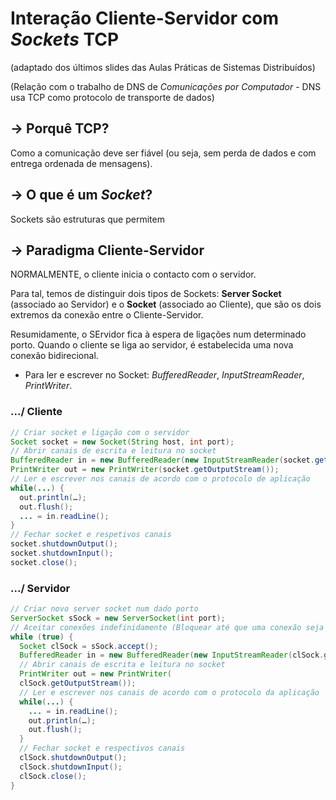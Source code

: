 # Interação Cliente-Servidor com _Sockets_ TCP 

(adaptado dos últimos slides das Aulas Práticas de Sistemas Distribuídos)

(Relação com o trabalho de DNS de _Comunicações por Computador_ - DNS usa TCP como protocolo de transporte de dados)

## -> Porquê TCP?

Como a comunicação deve ser fiável (ou seja, sem perda de dados e com entrega ordenada de mensagens).

## -> O que é um _Socket_?
Sockets são estruturas que permitem 

## -> Paradigma Cliente-Servidor

NORMALMENTE, o cliente inicia o contacto com o servidor.

Para tal, temos de distinguir dois tipos de Sockets: __Server Socket__ (associado ao Servidor) e o __Socket__ (associado ao Cliente), que são os dois extremos da conexão entre o Cliente-Servidor.

Resumidamente, o SErvidor fica à espera de ligações num determinado porto. Quando o cliente se liga ao servidor, é estabelecida uma nova conexão bidirecional.

- Para ler e escrever no Socket: _BufferedReader_, _InputStreamReader_, _PrintWriter_.

### .../ Cliente
```java
// Criar socket e ligação com o servidor
Socket socket = new Socket(String host, int port);
// Abrir canais de escrita e leitura no socket
BufferedReader in = new BufferedReader(new InputStreamReader(socket.getInputStream()));
PrintWriter out = new PrintWriter(socket.getOutputStream());
// Ler e escrever nos canais de acordo com o protocolo de aplicação
while(...) {
  out.println(…);
  out.flush();
  ... = in.readLine();
}
// Fechar socket e respetivos canais
socket.shutdownOutput();
socket.shutdownInput();
socket.close();
```

### .../ Servidor
```java
// Criar novo server socket num dado porto
ServerSocket sSock = new ServerSocket(int port);
// Aceitar conexões indefinidamente (Bloquear até que uma conexão seja estabelecida)
while (true) {
  Socket clSock = sSock.accept();
  BufferedReader in = new BufferedReader(new InputStreamReader(clSock.getInputStream()));
  // Abrir canais de escrita e leitura no socket
  PrintWriter out = new PrintWriter(
  clSock.getOutputStream());
  // Ler e escrever nos canais de acordo com o protocolo da aplicação
  while(...) {
    ... = in.readLine();
    out.println(…);
    out.flush();
  }
  // Fechar socket e respectivos canais
  clSock.shutdownOutput();
  clSock.shutdownInput();
  clSock.close();
}
```
